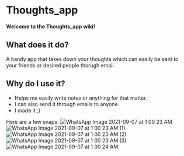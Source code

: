 
# Thoughts_app

____**Welcome to the Thoughts_app wiki!**____

## **What does it do?**
A handy app that takes down your thoughts which can easily be sent to your friends or desired people thorugh email.

## **Why do I use it?**
* Helps me easily write notes or anything for that matter.
* I can also send it through emails to anyone.
* I made it ;)

 Here are a few snaps:
 ![WhatsApp Image 2021-09-07 at 1 00 23 AM](https://user-images.githubusercontent.com/78132955/132257414-2b460ed1-0af6-4508-9077-70f2a500cbcc.jpeg)
 ![WhatsApp Image 2021-09-07 at 1 00 23 AM (1)](https://user-images.githubusercontent.com/78132955/132258069-6624d244-a482-435b-9e21-3bdb7ca685aa.jpeg)
 ![WhatsApp Image 2021-09-07 at 1 00 23 AM (2)](https://user-images.githubusercontent.com/78132955/132257766-c2e6a69f-9785-49dc-a054-3cc80db71d3a.jpeg)
 ![WhatsApp Image 2021-09-07 at 1 00 23 AM (3)](https://user-images.githubusercontent.com/78132955/132257512-668a495b-b90e-4d29-85d3-ca2fcb6371c8.jpeg)
 ![WhatsApp Image 2021-09-07 at 1 00 24 AM](https://user-images.githubusercontent.com/78132955/132257611-35d2b678-506b-4806-a454-a4bb7e5d7e42.jpeg)

